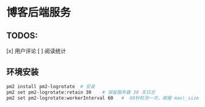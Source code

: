 # 博客后端服务

## TODOS:

[x] 用户评论
[ ] 阅读统计

## 环境安装

```bash
pm2 install pm2-logrotate  # 安装
pm2 set pm2-logrotate:retain 30    # 保留服务器 30 天日志
pm2 set pm2-logrotate:workerInterval 60   #  60秒检测一次，根据 max\_size 的值来检测是否需要日志分割。
```
